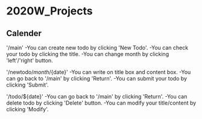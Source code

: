 # 2020W_Projects

Calender
-------------

'/main'
-You can create new todo by clicking 'New Todo'.
-You can check your todo by clicking the title.
-You can change month by clicking 'left'/'right' button.

'/newtodo/${month}/${date}'
-You can write on title box and content box.
-You can go back to '/main' by clicking 'Return'.
-You can submit your todo by clicking 'Submit'.

'/todo/${date}'
-You can go back to '/main' by clicking 'Return'.
-You can delete todo by clicking 'Delete' button.
-You can modify your title/content by clicking 'Modify'.
